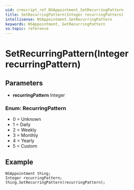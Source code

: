 ```yaml
---
uid: crmscript_ref_NSAppointment_SetRecurringPattern
title: SetRecurringPattern(Integer recurringPattern)
intellisense: NSAppointment.SetRecurringPattern
keywords: NSAppointment, GetRecurringPattern
so.topic: reference
---
```


# SetRecurringPattern(Integer recurringPattern)

## Parameters

* **recurringPattern** Integer

### Enum: RecurringPattern

* 0 = Unknown
* 1 = Daily
* 2 = Weekly
* 3 = Monthly
* 4 = Yearly
* 5 = Custom

## Example

```crmscript
NSAppointment thing;
Integer recurringPattern;
thing.SetRecurringPattern(recurringPattern);
```
